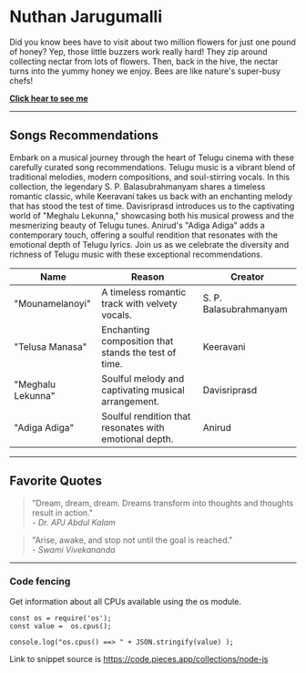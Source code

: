 # Nuthan Jarugumalli
Did you know bees have to visit about two million flowers for just one pound of honey? Yep, those little buzzers work really hard! They zip around collecting nectar from lots of flowers. Then, back in the hive, the nectar turns into the yummy honey we enjoy. Bees are like nature's super-busy chefs!

[ **Click hear to see me** ](/NuthanJarugumalli.jpg)

---

## Songs Recommendations
Embark on a musical journey through the heart of Telugu cinema with these carefully curated song recommendations. Telugu music is a vibrant blend of traditional melodies, modern compositions, and soul-stirring vocals. In this collection, the legendary S. P. Balasubrahmanyam shares a timeless romantic classic, while Keeravani takes us back with an enchanting melody that has stood the test of time. Davisriprasd introduces us to the captivating world of "Meghalu Lekunna," showcasing both his musical prowess and the mesmerizing beauty of Telugu tunes. Anirud's "Adiga Adiga" adds a contemporary touch, offering a soulful rendition that resonates with the emotional depth of Telugu lyrics. Join us as we celebrate the diversity and richness of Telugu music with these exceptional recommendations.

| Name                     | Reason                                           | Creator                    |
|--------------------------|--------------------------------------------------|----------------------------|
| "Mounamelanoyi"          | A timeless romantic track with velvety vocals.   | S. P. Balasubrahmanyam    |
| "Telusa Manasa"          | Enchanting composition that stands the test of time. | Keeravani                |
| "Meghalu Lekunna"        | Soulful melody and captivating musical arrangement. | Davisriprasd             |
| "Adiga Adiga"            | Soulful rendition that resonates with emotional depth. | Anirud                 |

---

## Favorite Quotes

> "Dream, dream, dream. Dreams transform into thoughts and thoughts result in action."  
> *- Dr. APJ Abdul Kalam*

> "Arise, awake, and stop not until the goal is reached."  
> *- Swami Vivekananda*
---
### Code fencing
 
Get information about all CPUs available using the os module.

```
const os = require('os');
const value =  os.cpus();

console.log("os.cpus() ==> " + JSON.stringify(value) );
```

Link to snippet source is <https://code.pieces.app/collections/node-js>

